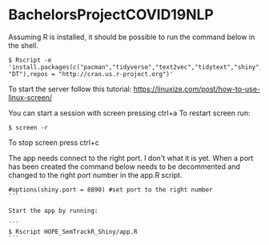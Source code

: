 # BachelorsProjectCOVID19NLP

Assuming R is installed, it should be possible to run the command below in the shell.


```
$ Rscript -e 'install.packages(c("pacman","tidyverse","text2vec","tidytext","shiny","shinyjs","UsingR", "DT"),repos = "http://cran.us.r-project.org")'
```

To start the server follow this tutorial: https://linuxize.com/post/how-to-use-linux-screen/

You can start a session with screen pressing ctrl+a To restart screen run:

```
$ screen -r 
```


To stop screen press ctrl+c

The app needs connect to the right port. I don't what it is yet. When a port has been created the command below needs to be decommented and changed to the right port number in the app.R script.
 ````
#options(shiny.port = 8890) #set port to the right number
```

Start the app by running: 

```
$ Rscript HOPE_SemTrackR_Shiny/app.R
```
